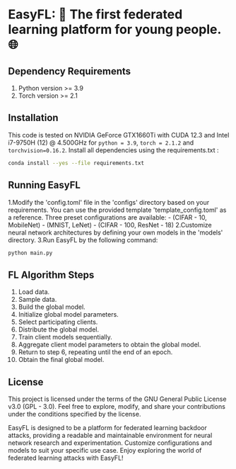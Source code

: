 # EasyFL: 🚀 The first federated learning platform for young people. 🌐

## Dependency Requirements
1. Python version >= 3.9
2. Torch version >= 2.1

## Installation 
This code is tested on NVIDIA GeForce GTX1660Ti with CUDA 12.3 and 
Intel i7-9750H (12) @ 4.500GHz for `python = 3.9`, `torch = 2.1.2` and
`torchvision=0.16.2`. Install all dependencies using the requirements.txt :
```bash
conda install --yes --file requirements.txt
```

## Running EasyFL
1.Modify the 'config.toml' file in the 'configs' directory based on your requirements. You can use the provided template 'template_config.toml' as a reference. Three preset configurations are available:
    - (CIFAR - 10, MobileNet)
    - (MNIST, LeNet)
    - (CIFAR - 100, ResNet - 18)
2.Customize neural network architectures by defining your own models in the 'models' directory.
3.Run EasyFL by the following command:
```python
python main.py
```

## FL Algorithm Steps
1. Load data.
2. Sample data.
3. Build the global model.
4. Initialize global model parameters.
5. Select participating clients.
6. Distribute the global model.
7. Train client models sequentially.
8. Aggregate client model parameters to obtain the global model.
9. Return to step 6, repeating until the end of an epoch.
10. Obtain the final global model.

## License
This project is licensed under the terms of the GNU General Public License v3.0 (GPL - 3.0). Feel free to explore, modify, and share your contributions under the conditions specified by the license.

EasyFL is designed to be a platform for federated learning backdoor attacks, providing a readable and maintainable environment for neural network research and experimentation. Customize configurations and models to suit your specific use case. Enjoy exploring the world of federated learning attacks with EasyFL!
